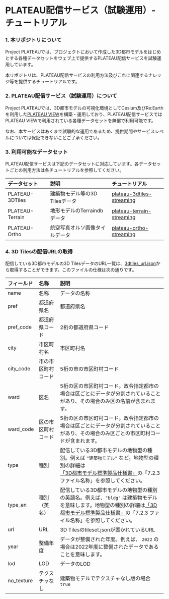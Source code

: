 # PLATEAU配信サービス（試験運用）-チュートリアル

### 1. 本リポジトリについて

Project PLATEAUでは、プロジェクトにおいて作成した3D都市モデルをはじめとする各種データセットをウェブ上で提供するPLATEAU配信サービスを試験運用しています。

本リポジトリは、PLATEAU配信サービスの利用方法及びこれに関連するナレッジ等を提供するチュートリアルです。

### 2. PLATEAU配信サービス（試験運用）について

Project PLATEAUでは、3D都市モデルの可視化環境としてCesium及びRe:Earthを利用した[PLATEAU VIEW](https://github.com/Project-PLATEAU/PLATEAU-VIEW-2.0)を構築・運用しており、PLATEAU配信サービスではPLATEAU VIEWで利用されている各種データセットを無償で利用可能です。

なお、本サービスはあくまで試験的な運用であるため、提供期間やサービスレベルについては保証できないことご了承ください。

### 3. 利用可能なデータセット

 PLATEAU配信サービスは下記のデータセットに対応しています。各データセットごとの利用方法は各チュートリアルを参照してください。

| データセット | 説明 | チュートリアル |
|:-----------|:-----------|:-----------|
| PLATEAU-3DTiles | 建築物モデル等の3D Tilesデータ | [plateau-3dtiles-streaming](/3d-tiles/plateau-3dtiles-streaming.md) |
| PLATEAU-Terrain | 地形モデルのTerraindbデータ | [plateau-terrain-streaming](/terrain/plateau-terrain-streaming.md) |
| PLATEAU-Ortho | 航空写真オルソ画像タイルデータ | [plateau-ortho-streaming](/ortho/plateau-ortho-streaming.md) |

### 4. 3D Tilesの配信URLの取得

配信している3D都市モデルの3D TilesデータのURL一覧は、[3dtiles_url.json](/3dtiles_url.json)から取得することができます。このファイルの仕様は次の通りです。

| フィールド | 名称 | 説明 |
|:-----------|:-----------|:-----------|
| name | 名称 | データの名称 |
| pref | 都道府県名 | 都道府県名 |
| pref_code | 都道府県コード | 2桁の都道府県コード |
| city | 市区町村名 | 市区町村名 |
| city_code | 市の市区町村コード | 5桁の市の市区町村コード |
| ward | 区名 | 5桁の区の市区町村コード。政令指定都市の場合は区ごとにデータが分割されていることがあり、その場合のみ区の名前が含まれます。 |
| ward_code | 区の市区町村コード | 5桁の区の市区町村コード。政令指定都市の場合は区ごとにデータが分割されていることがあり、その場合のみ区ごとの市区町村コードが含まれます。 |
| type | 種別 | 配信している3D都市モデルの地物型の種別。例えば `"建築物モデル"` など。地物型の種別の詳細は[「3D都市モデル標準製品仕様書」](https://www.mlit.go.jp/plateaudocument/)の「7.2.3 ファイル名称」を参照してください。 |
| type_en | 種別（英名） | 配信している3D都市モデルの地物型の種別の英語名。例えば、`"bldg"` は建築物モデルを意味します。地物型の種別の詳細は[「3D都市モデル標準製品仕様書」](https://www.mlit.go.jp/plateaudocument/)の「7.2.3 ファイル名称」を参照してください。 |
| url | URL | 3D Tilesのtileset.jsonが置かれているURL |
| year | 整備年度 | データが整備された年度。例えば、 `2022` の場合は2022年度に整備されたデータであることを意味します。 |
| lod | LOD | データのLOD |
| no_texture | テクスチャなし | 建築物モデルでテクスチャなし版の場合 `true` |
